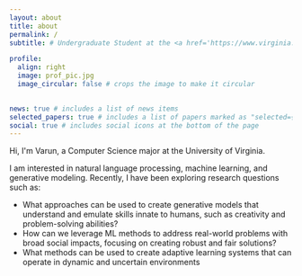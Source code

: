 ```yaml
---
layout: about
title: about
permalink: /
subtitle: # Undergraduate Student at the <a href='https://www.virginia.edu/'>University of Virginia</a>

profile:
  align: right
  image: prof_pic.jpg
  image_circular: false # crops the image to make it circular
  

news: true # includes a list of news items
selected_papers: true # includes a list of papers marked as "selected={true}"
social: true # includes social icons at the bottom of the page
---
```


Hi, I'm Varun, a Computer Science major at the University of Virginia.

I am interested in natural language processing, machine learning, and generative modeling. Recently, I have been exploring research questions such as:
- What approaches can be used to create generative models that understand and emulate skills innate to humans, such as creativity and problem-solving abilities?
- How can we leverage ML methods to address real-world problems with broad social impacts, focusing on creating robust and fair solutions? 
- What methods can be used to create adaptive learning systems that can operate in dynamic and uncertain environments 



